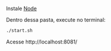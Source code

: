 Instale [Node](https://nodejs.org/en/download/) 

Dentro dessa pasta, execute no terminal:
```bash
./start.sh
```
Acesse http://localhost:8081/